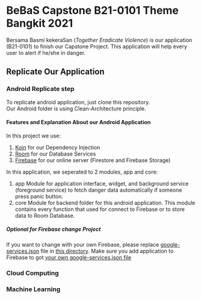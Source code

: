 # BeBaS Capstone B21-0101 Theme Bangkit 2021
Bersama Basmi kekeraSan (<i>Together Eradicate Violence</i>) is our application (B21-0101) to finish our Capstone Project. This application will help every user to alert if he/she in danger.

## Replicate Our Application

### Android Replicate step
To replicate android application, just clone this repository.  
   Our Android folder is using Clean-Architecture principle.

#### Features and Explanation About our Android Application
In this project we use:  
1. [Koin](https://insert-koin.io/) for our Dependency Injection
2. [Room](https://developer.android.com/jetpack/androidx/releases/room) for our Database Services
3. [Firebase](https://firebase.google.com/) for our online server (Firestore and Firebase Storage)  

In this application, we seperated to 2 modules, app and core:  
1. app Module for application interface, widget, and background service (foreground service) to fetch danger data automatically if someone press panic button.
2. core Module for backend folder for this android application. This module contains every function that used for connect to Firebase or to store data to Room Database.

##### Optional for Firebase change Project
If you want to change with your own Firebase, please replace [google-services.json](https://github.com/B21-CAP0101/bebas-capstone-2021/blob/master/Android/core/google-services.json) file in [this directory](https://github.com/B21-CAP0101/bebas-capstone-2021/tree/master/Android/core). Make sure you add application to Firebase to got [your own google-services.json file](https://support.google.com/firebase/answer/7015592?hl=en)  

### Cloud Computing

### Machine Learning